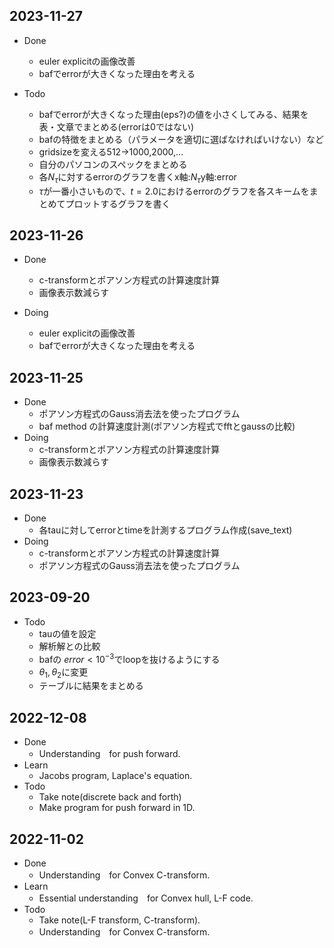 ## 2023-11-27
- Done
  - euler explicitの画像改善
  - bafでerrorが大きくなった理由を考える

- Todo
  - bafでerrorが大きくなった理由(eps?)の値を小さくしてみる、結果を表・文章でまとめる(errorは0ではない)
  - bafの特徴をまとめる（パラメータを適切に選ばなければいけない）など
  - gridsizeを変える512→1000,2000,...
  - 自分のパソコンのスペックをまとめる
  - 各$N_\tau$に対するerrorのグラフを書くx軸:$N_\tau$y軸:error
  - $\tau$が一番小さいもので、$t = 2.0$におけるerrorのグラフを各スキームをまとめてプロットするグラフを書く



## 2023-11-26
- Done
  - c-transformとポアソン方程式の計算速度計算
  - 画像表示数減らす

- Doing
  - euler explicitの画像改善
  - bafでerrorが大きくなった理由を考える

## 2023-11-25
- Done
  - ポアソン方程式のGauss消去法を使ったプログラム
  - baf method の計算速度計測(ポアソン方程式でfftとgaussの比較)
- Doing
  - c-transformとポアソン方程式の計算速度計算
  - 画像表示数減らす

## 2023-11-23
- Done
  - 各tauに対してerrorとtimeを計測するプログラム作成(save_text)
- Doing
  - c-transformとポアソン方程式の計算速度計算
  - ポアソン方程式のGauss消去法を使ったプログラム

## 2023-09-20
- Todo
    - tauの値を設定
    - 解析解との比較
    - bafの $error < 10^{-3}$でloopを抜けるようにする
    - $\theta_1, \theta_2$に変更
    - テーブルに結果をまとめる

## 2022-12-08
- Done
    - Understanding　for push forward.
- Learn
    - Jacobs program, Laplace's equation.
- Todo
    - Take note(discrete back and forth)
    - Make program for push forward in 1D.

## 2022-11-02
- Done
    - Understanding　for Convex C-transform.
- Learn
    - Essential understanding　for Convex hull, L-F code.
- Todo
    - Take note(L-F transform, C-transform).
    - Understanding　for Convex C-transform.
